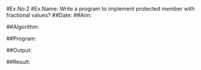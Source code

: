 #Ex.No:2
#Ex.Name: Write a program to implement protected member with fractional values?
##Date:
##Aim:


##Algorithm:





##Program:



##Output:



##Result:

